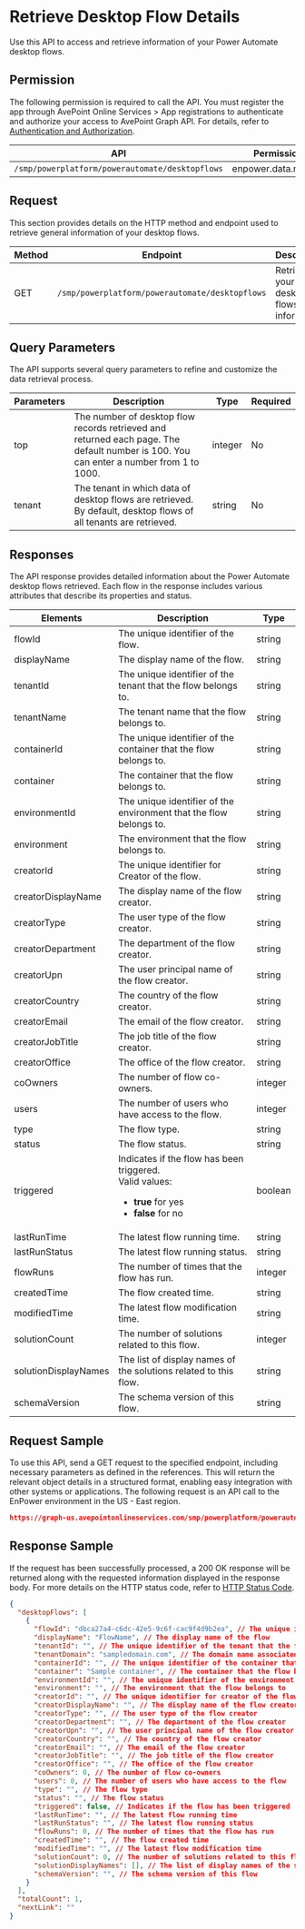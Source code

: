 # Retrieve Desktop Flow Details

Use this API to access and retrieve information of your Power Automate desktop flows.

## Permission

The following permission is required to call the API.
You must register the app through AvePoint Online Services > App registrations to authenticate and authorize your access to AvePoint Graph API.
For details, refer to [Authentication and Authorization](https://learn.avepoint.com/docs/Use-AvePoint-Graph-API.html#authentication-and-authorization).

| API   | Permission |
|-------------------|---------------|
|`/smp/powerplatform/powerautomate/desktopflows` | enpower.data.read.all | 

## Request

This section provides details on the HTTP method and endpoint used to retrieve general information of your desktop flows.

| Method | Endpoint | Description | 
|--- | --- | --- |
| GET | `/smp/powerplatform/powerautomate/desktopflows` | Retrieves your desktop flows' information | 

## Query Parameters

The API supports several query parameters to refine and customize the data retrieval process.

| Parameters | Description | Type | Required |
|--- | --- | --- | --- |
| top | The number of desktop flow records retrieved and returned each page. The default number is 100. You can enter a number from 1 to 1000. | integer | No |
| tenant | The tenant in which data of desktop flows are retrieved. By default, desktop flows of all tenants are retrieved. | string | No |

## Responses

The API response provides detailed information about the Power Automate desktop flows retrieved. Each flow in the response includes various attributes that describe its properties and status.

| Elements              | Description                                                  | Type    |
|----------------------|--------------------------------------------------------------|---------|
| flowId               | The unique identifier of the flow.                           | string  |
| displayName          | The display name of the flow.                               | string  |
| tenantId             | The unique identifier of the tenant that the flow belongs to.| string  |
| tenantName           | The tenant name that the flow belongs to.                   | string  |
| containerId          | The unique identifier of the container that the flow belongs to.| string  |
| container            | The container that the flow belongs to.                     | string  |
| environmentId        | The unique identifier of the environment that the flow belongs to.| string  |
| environment          | The environment that the flow belongs to.                   | string  |
| creatorId            | The unique identifier for Creator of the flow.              | string  |
| creatorDisplayName    | The display name of the flow creator.                       | string  |
| creatorType          | The user type of the flow creator.                          | string  |
| creatorDepartment     | The department of the flow creator.                         | string  |
| creatorUpn           | The user principal name of the flow creator.                | string  |
| creatorCountry       | The country of the flow creator.                            | string  |
| creatorEmail         | The email of the flow creator.                              | string  |
| creatorJobTitle      | The job title of the flow creator.                          | string  |
| creatorOffice        | The office of the flow creator.                             | string  |
| coOwners             | The number of flow co-owners.                              | integer |
| users                | The number of users who have access to the flow.           | integer |
| type                 | The flow type.                                            | string  |
| status               | The flow status.                                          | string  |
| triggered            | Indicates if the flow has been triggered.<br> Valid values: <br> <ul><li> **true** for yes <br> </li><li> **false** for no <br>                  | boolean |
| lastRunTime          | The latest flow running time.                              | string  |
| lastRunStatus        | The latest flow running status.                            | string  |
| flowRuns             | The number of times that the flow has run.                | integer |
| createdTime          | The flow created time.                                    | string  |
| modifiedTime         | The latest flow modification time.                         | string  |
| solutionCount        | The number of solutions related to this flow.              | integer |
| solutionDisplayNames  | The list of display names of the solutions related to this flow.| string  |
| schemaVersion        | The schema version of this flow.                           | string  |

## Request Sample

To use this API, send a GET request to the specified endpoint, including necessary parameters as defined in the references. This will return the relevant object details in a structured format, enabling easy integration with other systems or applications. The following request is an API call to the EnPower environment in the US - East region.

```json
https://graph-us.avepointonlineservices.com/smp/powerplatform/powerautomate/desktopflows
```
## Response Sample

If the request has been successfully processed, a 200 OK response will be returned along with the requested information displayed in the response body. For more details on the HTTP status code, refer to [HTTP Status Code](https://learn.avepoint.com/docs/Use-AvePoint-Graph-API.html#http-status-code).

```json
{
  "desktopFlows": [
    {
      "flowId": "dbca27a4-c6dc-42e5-9c6f-cac9f4d9b2ea", // The unique identifier of the flow
      "displayName": "FlowName", // The display name of the flow
      "tenantId": "", // The unique identifier of the tenant that the flow belongs to
      "tenantDomain": "sampledomain.com", // The domain name associated with the tenant
      "containerId": "", // The unique identifier of the container that the flow belongs to
      "container": "Sample container", // The container that the flow belongs to
      "environmentId": "", // The unique identifier of the environment that the flow belongs to
      "environment": "", // The environment that the flow belongs to
      "creatorId": "", // The unique identifier for creator of the flow
      "creatorDisplayName": "", // The display name of the flow creator
      "creatorType": "", // The user type of the flow creator
      "creatorDepartment": "", // The department of the flow creator
      "creatorUpn": "", // The user principal name of the flow creator
      "creatorCountry": "", // The country of the flow creator
      "creatorEmail": "", // The email of the flow creator
      "creatorJobTitle": "", // The job title of the flow creator
      "creatorOffice": "", // The office of the flow creator
      "coOwners": 0, // The number of flow co-owners
      "users": 0, // The number of users who have access to the flow
      "type": "", // The flow type
      "status": "", // The flow status
      "triggered": false, // Indicates if the flow has been triggered
      "lastRunTime": "", // The latest flow running time
      "lastRunStatus": "", // The latest flow running status
      "flowRuns": 0, // The number of times that the flow has run
      "createdTime": "", // The flow created time
      "modifiedTime": "", // The latest flow modification time
      "solutionCount": 0, // The number of solutions related to this flow
      "solutionDisplayNames": [], // The list of display names of the solutions related to this flow
      "schemaVersion": "", // The schema version of this flow
    }
  ],
  "totalCount": 1,
  "nextLink": "" 
}
